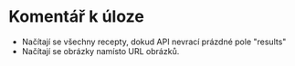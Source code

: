 # Komentář k úloze
- Načítají se všechny recepty, dokud API nevrací prázdné pole "results"
- Načítají se obrázky namísto URL obrázků.